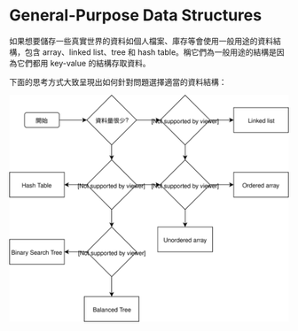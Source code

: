 # General-Purpose Data Structures

如果想要儲存一些真實世界的資料如個人檔案、庫存等會使用一般用途的資料結構，包含 array、linked list、tree 和 hash table。稱它們為一般用途的結構是因為它們都用 key-value 的結構存取資料。

下面的思考方式大致呈現出如何針對問題選擇適當的資料結構：

![](../.gitbook/assets/datastructure_decision_flow.svg)

